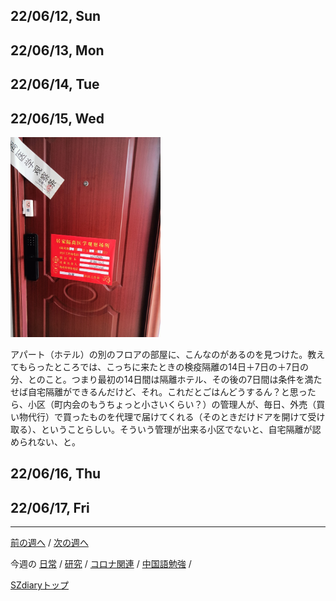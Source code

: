## 22/06/12, Sun


## 22/06/13, Mon


## 22/06/14, Tue


## 22/06/15, Wed

<img src="https://github.com/akita11/SZdiary/blob/main/diary/photo/2022-06-15_08.18.53.jpg" width="240px">

アパート（ホテル）の別のフロアの部屋に、こんなのがあるのを見つけた。教えてもらったところでは、こっちに来たときの検疫隔離の14日＋7日の＋7日の分、とのこと。つまり最初の14日間は隔離ホテル、その後の7日間は条件を満たせば自宅隔離ができるんだけど、それ。これだとごはんどうするん？と思ったら、小区（町内会のもうちょっと小さいくらい？）の管理人が、毎日、外売（買い物代行）で買ったものを代理で届けてくれる（そのときだけドアを開けて受け取る）、ということらしい。そういう管理が出来る小区でないと、自宅隔離が認められない、と。


## 22/06/16, Thu

## 22/06/17, Fri

***

[前の週へ](2206-1.md) /
[次の週へ](2206-3.md)

今週の
[日常](../diary/2206-2.md) /
[研究](../research/2206-2.md) /
[コロナ関連](../covid19/2206-2.md) / 
[中国語勉強](../chinese/2206-2.md) / 

[SZdiaryトップ](../../README.md)
